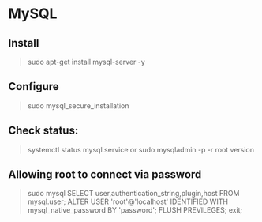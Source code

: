 # MySQL

## Install

> sudo apt-get install mysql-server -y

## Configure

> sudo mysql_secure_installation

## Check status:

> systemctl status mysql.service
or
> sudo mysqladmin -p -r root version

## Allowing root to connect via password

> sudo mysql
> SELECT user,authentication_string,plugin,host FROM mysql.user;
> ALTER USER 'root'@'localhost' IDENTIFIED WITH mysql_native_password BY 'password';
> FLUSH PREVILEGES;
> exit;
